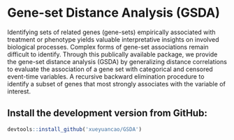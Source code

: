 # Gene-set Distance Analysis (GSDA)

Identifying sets of related genes (gene-sets) empirically associated with treatment
or phenotype yields valuable interpretative insights on involved biological processes. Complex 
forms of gene-set associations remain difficult to identify. Through this publically available 
package, we provide the gene-set distance analysis (GSDA) by generalizing distance correlations to evaluate
the association of a gene set with categorical and censored event-time variables. A recursive backward 
elimination procedure to identify a subset of genes that most strongly associates with
the variable of interest.

## Install the development version from GitHub:
```r
devtools::install_github('xueyuancao/GSDA')
```

